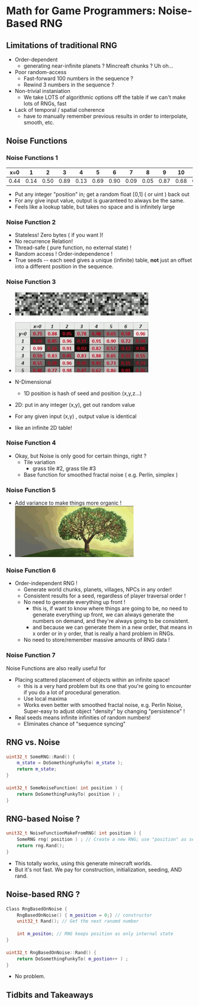 
# Math for Game Programmers: Noise-Based RNG


## Limitations of traditional RNG

- Order-dependent
    - generating near-infinite planets ? Mincreaft chunks ? Uh oh...
- Poor random-access
    - Fast-forward 100 numbers in the sequence ?
    - Rewind 3 numbers in the sequence ? 
- Non-trivial instaniation
    - We take LOTS of algorithmic options off the table if we can't make lots of RNGs, fast
- Lack of temporal / spatial coherence
    - have to manually remember previous results in order to interpolate, smooth, etc.


## Noise Functions

### Noise Functions 1

x=0 | 1 | 2 | 3 | 4 | 5 | 6 | 7 | 8 | 9 | 10 | 11 | 12 
--- |  --- |--- |--- |--- |--- |--- |--- |--- |--- |--- |--- |---
0.44 | 0.14 | 0.50 | 0.89 | 0.13 | 0.69 | 0.90 | 0.09 | 0.05 | 0.87 | 0.68 | 0.49 | 0.64


- Put any integer "position" in; get a random float [0,1] ( or uint ) back out
- For any give input value, output is guaranteed to always be the same.
- Feels like a lookup table, but takes no space and is infinitely large


### Noise Function 2 

-  Stateless! Zero bytes ( if you want )!
- No recurrence Relation!
- Thread-safe ( pure function, no external state) !
- Random access ! Order-independence !
- True seeds -- each seed gives a unique (infinite) table, **not** just an offset into a different position in the sequence.

### Noise Function 3

- ![](../imgs/noise_func_0.png)
- ![](../imgs/noise_func_1.png)

- N-Dimensional
    - 1D position is hash of seed and position (x,y,z...)
- 2D: put in any integer (x,y), get out random value
- For any given input (x,y) , output value is identical
- like an infinite 2D table!


### Noise Function 4

- Okay, but Noise is only good for certain things, right ?
    - Tile variation
        - grass tile #2, grass tile #3
    - Base function for smoothed fractal noise ( e.g. Perlin, simplex )


### Noise Function 5

- Add variance to make things more organic !
- ![](../imgs/gpu_add_more_var_make_organic.png)


### Noise Function 6

- Order-independent RNG !
    - Generate world chunks, planets, villages, NPCs in any order!
    - Consistent results for a seed, regardless of player traversal order !
    - No need to generate everything up front !
        - this is, if want to know where things are going to be, no need to generate everything up front, we can always generate the numbers on demand, and they're always going to be consistent.
        - and because we can generate them in a new order, that means in x order or in y order, that is really a hard problem in RNGs.
    - No need to store/remember massive amounts of RNG data !


### Noise Function 7

Noise Functions are also really useful for 

- Placing scattered placement of objects within an infinite space!
    - this is a very hard problem but its one that you're going to encounter if you do a lot of procedural generation.
    - Use local maxima 
    - Works even better with smoothed fractal noise, e.g. Perlin Noise, Super-easy to adjust object "density" by changing "persistence" !
- Real seeds means infinite infinities of random numbers!
    - Eliminates chance of "sequence syncing"


## RNG vs. Noise

```c++
uint32_t SomeRNG::Rand() {
    m_state = DoSomethingFunkyTo( m_state );
    return m_state;
}

uint32_t SomeNoiseFunction( int position ) {
    return DoSomethingFunkyTo( position ) ;
}
```

## RNG-based Noise ?

```cpp
unit32_t NoiseFunctionMakeFromRNG( int position ) {
    SomeRNG rng( position ) ; // Create a new RNG; use "position" as seed
    return rng.Rand();
}
```

- This totally works, using this generate minecraft worlds.
- But it's not fast. We pay for construction, initialization, seeding, AND rand.

## Noise-based RNG ?

```cpp
Class RngBasedOnNoise {
    RngBasedOnNoise() { m_position = 0;} // constructor
    unit32_t Rand(); // Get the next ranomd number

    int m_positon; // RNG keeps position as only internal state
}

uint32_t RngBasedOnNoise::Rand() {
    return DoSomethingFunkyTo( m_postion++ ) ;
}
```

- No problem.


## Tidbits  and Takeaways




